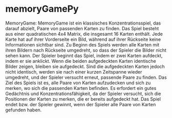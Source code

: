 # memoryGamePy
MemoryGame:
MemoryGame ist ein klassisches Konzentrationsspiel, das darauf abzielt, Paare von passenden Karten zu finden. Das Spiel besteht aus einer quadratischen 4x4 Matrix, die insgesamt 16 Karten enthält. Jede Karte hat auf ihrer Vorderseite ein Bild, während auf ihrer Rückseite keine Informationen sichtbar sind.
Zu Beginn des Spiels werden alle Karten mit ihren Bildern nach Rückseite umgedreht, so dass der Spieler die Bilder nicht sehen kann. Der Spieler beginnt das Spiel, indem er zwei Karten aufdeckt, indem er sie anklickt. Wenn die beiden aufgedeckten Karten identische Bilder zeigen, bleiben sie aufgedeckt. Sind die aufgedeckten Karten jedoch nicht identisch, werden sie nach einer kurzen Zeitspanne wieder umgedreht, und der Spieler versucht erneut, passende Paare zu finden.
Das Ziel des Spiels ist es, alle Paare von Karten aufzudecken und sich zu merken, wo sich die passenden Karten befinden. Es erfordert ein gutes Gedächtnis und Konzentrationsfähigkeit, da der Spieler versucht, sich die Positionen der Karten zu merken, die er bereits aufgedeckt hat.
Das Spiel endet bzw. der Spieler gewinnt, wenn der Spieler alle Paare von Karten gefunden haben.



